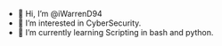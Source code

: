 - 👋 Hi, I’m @iWarrenD94
- 👀 I’m interested in CyberSecurity.
- 🌱 I’m currently learning Scripting in bash and python.

<!---
iWarrenD94/iWarrenD94 is a ✨ special ✨ repository because its `README.md` (this file) appears on your GitHub profile.
You can click the Preview link to take a look at your changes.
--->
